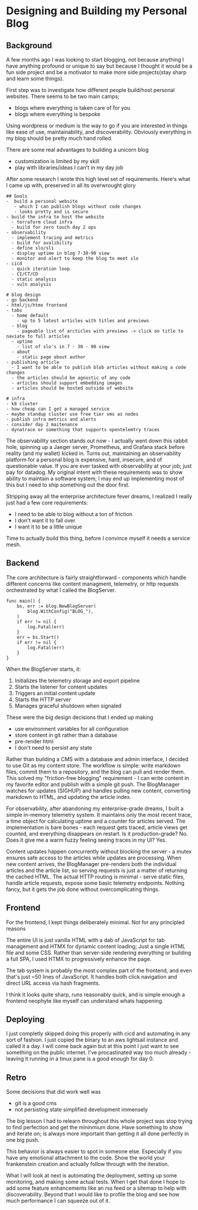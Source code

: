 # Designing and Building my Personal Blog

## Background

A few months ago I was looking to start blogging, not because anything I have anything profound or unique to say but because I thought it would be a fun side project and be a motivator to make more side projects(stay sharp and learn some things). 

First step was to investigate how different people build/host personal websites. There seems to be two main camps;

 * blogs where everything is taken care of for you 
 * blogs where everything is bespoke
 
 Using wordpress or medium is the way to go if you are interested in things like ease of use, maintainability, and discoverability. Obviously everything in my blog should be pretty much hand rolled. 

There are some real advantages to building a unicorn blog 

* customization is limited by my skill
* play with libraries/ideas I can't in my day job

After some research I wrote this high level set of requirements. Here's what I came up with, preserved in all its overwrought glory
```
## Goals
-  build a personal website
   - which I can publish blogs without code changes
   - looks pretty and is secure
- build the infra to host the website 
  - terraform cloud infra
  - build for zero touch day 2 ops
- observability
  - implement tracing and metrics
  - build for avalibility
  - define slo/sli
  - display uptime in blog 7-30-90 view
  - monitor and alert to keep the blog to meet slo
- cicd
  - quick iteration loop
  - CI/CT/CD 
  - static analysis
  - vuln analysis

# blog design
- go backend
- html/js/htmx frontend
- tabs
  - home default
    - up to 5 latest articles with titles and previews
  - blog
    - pageable list of arcticles with previews -> click on title to naviate to full articles
  - uptime
    - list of slo's in 7 - 30 - 90 view
  - about
    - static page about author
- publishing article 
  - I want to be able to publish blob articles without making a code changes
  - the articles should be agnostic of any code
  - articles should support embedding images
  - articles should be hosted outside of website

# infra 
- k8 cluster
- how cheap can I get a managed service
- maybe standup cluster use free tier vms as nodes
- publish infra metrics and alerts
- consider day 2 maitenance
- dynatrace or something that supports opentelemtry traces
```

The observability section stands out now - I actually went down this rabbit hole, spinning up a Jaeger server, Prometheus, and Grafana stack before reality (and my wallet) kicked in. Turns out, maintaining an observability platform for a personal blog is expensive, hard, insecure, and of questionable value. If you are ever tasked with observability at your job; just pay for datadog. My original intent with these requirements was to show ability to maintain a software system; I may end up implementing most of this but I need to ship something out the door first.

Stripping away all the enterprise architecture fever dreams, I realized I really just had a few core requirements:

* I need to be able to blog without a ton of friction
* I don't want it to fall over
* I want it to be a little unique

Time to actually build this thing, before I convince myself it needs a service mesh.

## Backend

The core architecture is fairly straightforward - components which handle different concerns like content managment, telemetry, or http requests orchestrated by what I called the BlogServer. 

```
func main() {
    bs, err := blog.NewBlogServer(
        blog.WithConfig("BLOG_"),
    )
    if err != nil {
        log.Fatal(err)
    }
    err = bs.Start()
    if err != nil {
        log.Fatal(err)
    }
}
```
When the BlogServer starts, it:

1. Initializes the telemetry storage and export pipeline
2. Starts the listener for content updates
3. Triggers an initial content update
4. Starts the HTTP server
5. Manages graceful shutdown when signaled

These were the big design decisions that I ended up making

* use environment variables for all configuration
* store content in git rather than a database
* pre-render html
* I don't need to persist any state


Rather than building a CMS with a database and admin interface, I decided to use Git as my content store. The workflow is simple: write markdown files, commit them to a repository, and the blog can pull and render them. This solved my "friction-free blogging" requirement - I can write content in my favorite editor and publish with a simple git push. The BlogManager watches for updates (SIGHUP) and handles pulling new content, converting markdown to HTML, and updating the article index.

For observability, after abandoning my enterprise-grade dreams, I built a simple in-memory telemetry system. It maintains only the most recent trace, a time object for calculating uptime and a counter for articles served. The implementation is bare bones - each request gets traced, article views get counted, and everything disappears on restart. Is it production-grade? No. Does it give me a warm fuzzy feeling seeing traces in my UI? Yes.

Content updates happen concurrently without blocking the server - a mutex ensures safe access to the articles while updates are processing. When new content arrives, the BlogManager pre-renders both the individual articles and the article list, so serving requests is just a matter of returning the cached HTML.
The actual HTTP routing is minimal - serve static files, handle article requests, expose some basic telemetry endpoints. Nothing fancy, but it gets the job done without overcomplicating things.

## Frontend

For the frontend, I kept things deliberately minimal. Not for any principled reasons 

The entire UI is just vanilla HTML with a dab of JavaScript for tab management and HTMX for dynamic content loading; Just a single HTML file and some CSS. Rather than server-side rendering everything or building a full SPA, I used HTMX to progressively enhance the page. 

The tab system is probably the most complex part of the frontend, and even that's just ~50 lines of JavaScript. It handles both click navigation and direct URL access via hash fragments.

I think it looks quite sharp, runs reasonably quick, and is simple enough a frontend neophyte like myself can understand whats happening.

## Deploying

I just completly skipped doing this properly with cicd and automating in any sort of fashion. I just copied the binary to an aws lightsail instance and called it a day. I will come back again but at this point I just want to see something on the public internet. I've procastinated way too much already - leaving it running in a tmux pane is a good enough for day 0.

## Retro

Some decisions that did work well was

* git is a good cms
* not persisting state simplified development immensely

The big lesson I had to relearn throughout this whole project was stop trying to find perfection and get the mininmium done. Have something to show and iterate on; is always more important than getting it all done perfectly in one big push.

This behavior is always easier to spot in someone else. Especially if you have any emotional attachment to the code. Show the world your frankenstein creation and actually follow through with the iteration.

What I will look at next is automating the deployment, setting up some monitoring, and making some actual tests. When I get that done I hope to add some feature enhancements like an rss feed or a sitemap to help with discoverability. Beyond that I would like to profile the blog and see how much performance I can squeeze out of it.
